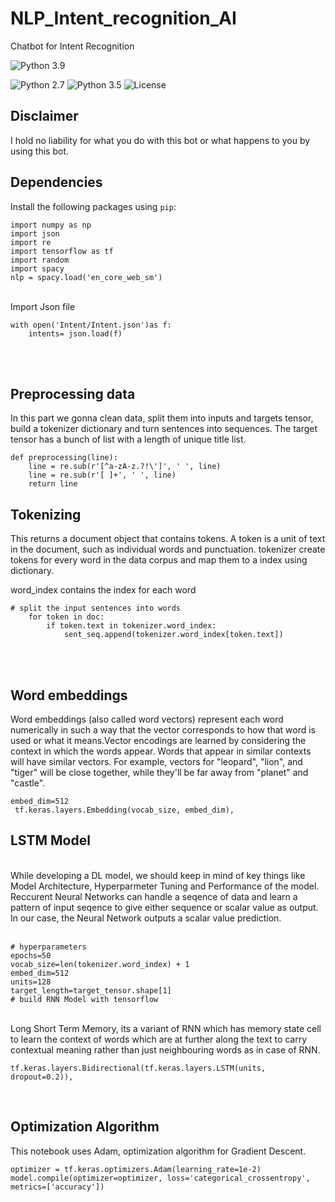 # NLP_Intent_recognition_AI
Chatbot for Intent Recognition

![Python 3.9](https://www.python.org/static/community_logos/python-logo-generic.svg)


![Python 2.7](https://img.shields.io/badge/python-2.7-blue.svg)
![Python 3.5](https://img.shields.io/badge/python-3.5-blue.svg)
![License](https://img.shields.io/badge/license-GPLv3-blue.svg)

## Disclaimer

I hold no liability for what you do with this bot or what happens to you by using this bot.

## Dependencies

Install the following packages  using `pip`:

```
import numpy as np
import json
import re
import tensorflow as tf
import random
import spacy
nlp = spacy.load('en_core_web_sm')
```
<br>
Import Json file

```
with open('Intent/Intent.json')as f:
    intents= json.load(f)
```
<br>
<br>

## Preprocessing data

In this part we gonna clean data, split them into inputs and targets tensor, build a tokenizer dictionary and turn sentences into sequences.
The target tensor has a bunch of list with a length of unique title list.

```
def preprocessing(line):
    line = re.sub(r'[^a-zA-z.?!\']', ' ', line)
    line = re.sub(r'[ ]+', ' ', line)
    return line
```
## Tokenizing

This returns a document object that contains tokens. A token is a unit of text in the document, such as individual words and punctuation.
tokenizer create tokens for every word in the data corpus and map them to a index using dictionary.

word_index contains the index for each word

```
# split the input sentences into words
    for token in doc:
        if token.text in tokenizer.word_index:
            sent_seq.append(tokenizer.word_index[token.text])
```
<br>
<br>

## Word embeddings

Word embeddings (also called word vectors) represent each word numerically in such a way that the vector
corresponds to how that word is used or what it means.Vector encodings are learned by considering the context in which the words appear.
Words that appear in similar contexts will have similar vectors. For example, vectors for "leopard", "lion", and "tiger" will
be close together, while they'll be far away from "planet" and "castle".
<br>

```
embed_dim=512
 tf.keras.layers.Embedding(vocab_size, embed_dim),
```

## LSTM Model
<br>
 While developing a DL model, we should keep in mind of key things like Model Architecture, Hyperparmeter Tuning and Performance of the model.
 Reccurent Neural Networks can handle a seqence of data and learn a pattern of input seqence to give either sequence or scalar value as output. 
 In our case, the Neural Network outputs a scalar value prediction.
<br>
<br>

```
# hyperparameters
epochs=50
vocab_size=len(tokenizer.word_index) + 1
embed_dim=512
units=128
target_length=target_tensor.shape[1]
# build RNN Model with tensorflow
```
<br>
 Long Short Term Memory, its a variant of RNN which has memory state cell to learn the context of words which are at further along the text to carry 
 contextual meaning rather than just neighbouring words as in case of RNN.
<br>

```
tf.keras.layers.Bidirectional(tf.keras.layers.LSTM(units, dropout=0.2)),
```
<br>

## Optimization Algorithm

This notebook uses Adam, optimization algorithm for Gradient Descent.
<br>
```
optimizer = tf.keras.optimizers.Adam(learning_rate=1e-2)
model.compile(optimizer=optimizer, loss='categorical_crossentropy', metrics=['accuracy'])
```


